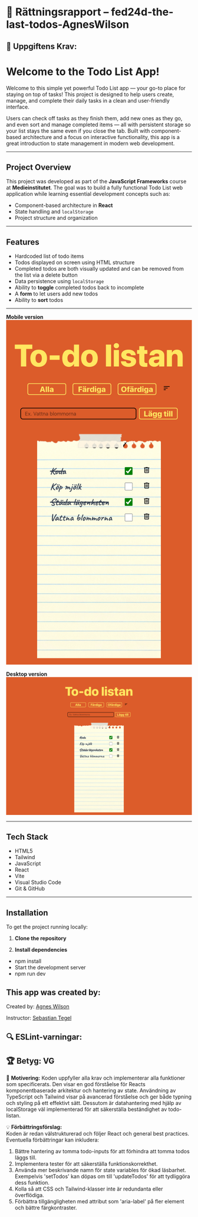 # 📌 Rättningsrapport – fed24d-the-last-todos-AgnesWilson

## 🎯 Uppgiftens Krav:
# Welcome to the Todo List App!

Welcome to this simple yet powerful Todo List app — your go-to place for staying on top of tasks! This project is designed to help users create, manage, and complete their daily tasks in a clean and user-friendly interface.

Users can check off tasks as they finish them, add new ones as they go, and even sort and manage completed items — all with persistent storage so your list stays the same even if you close the tab. Built with component-based architecture and a focus on interactive functionality, this app is a great introduction to state management in modern web development.

---

## Project Overview

This project was developed as part of the **JavaScript Frameworks** course at **Medieinstitutet**. The goal was to build a fully functional Todo List web application while learning essential development concepts such as:

- Component-based architecture in **React**
- State handling and `localStorage`
- Project structure and organization 

---

## Features

- Hardcoded list of todo items
- Todos displayed on screen using HTML structure 
- Completed todos are both visually updated and can be removed from the list via a delete button
- Data persistence using `localStorage`
- Ability to **toggle** completed todos back to incomplete
- A **form** to let users add new todos
- Ability to **sort** todos 

---

**Mobile version**
![Mobile version](src/assets/screenshots/mobile.png)

**Desktop version**
![desktop version](src/assets/screenshots/desktop.png)

---

## Tech Stack

- HTML5  
- Tailwind
- JavaScript
- React
- Vite  
- Visual Studio Code  
- Git & GitHub  

---

## Installation

To get the project running locally:

1. **Clone the repository**

2. **Install dependencies**
- npm install
- Start the development server
- npm run dev

## This app was created by:

Created by:
[Agnes Wilson](https://github.com/agneswilson) 

Instructor: 
[Sebastian Tegel](https://github.com/sebastiantegel)

## 🔍 ESLint-varningar:


## 🏆 **Betyg: VG**
📌 **Motivering:** Koden uppfyller alla krav och implementerar alla funktioner som specificerats. Den visar en god förståelse för Reacts komponentbaserade arkitektur och hantering av state. Användning av TypeScript och Tailwind visar på avancerad förståelse och ger både typning och styling på ett effektivt sätt. Dessutom är datahantering med hjälp av localStorage väl implementerad för att säkerställa beständighet av todo-listan.

💡 **Förbättringsförslag:**  
Koden är redan välstrukturerad och följer React och general best practices. Eventuella förbättringar kan inkludera: 
1. Bättre hantering av tomma todo-inputs för att förhindra att tomma todos läggs till.
2. Implementera tester för att säkerställa funktionskorrekthet.
3. Använda mer beskrivande namn för state variables för ökad läsbarhet. Exempelvis 'setTodos' kan döpas om till 'updateTodos' för att tydliggöra dess funktion. 
4. Kolla så att CSS och Tailwind-klasser inte är redundanta eller överflödiga. 
5. Förbättra tillgängligheten med attribut som 'aria-label' på fler element och bättre färgkontraster.